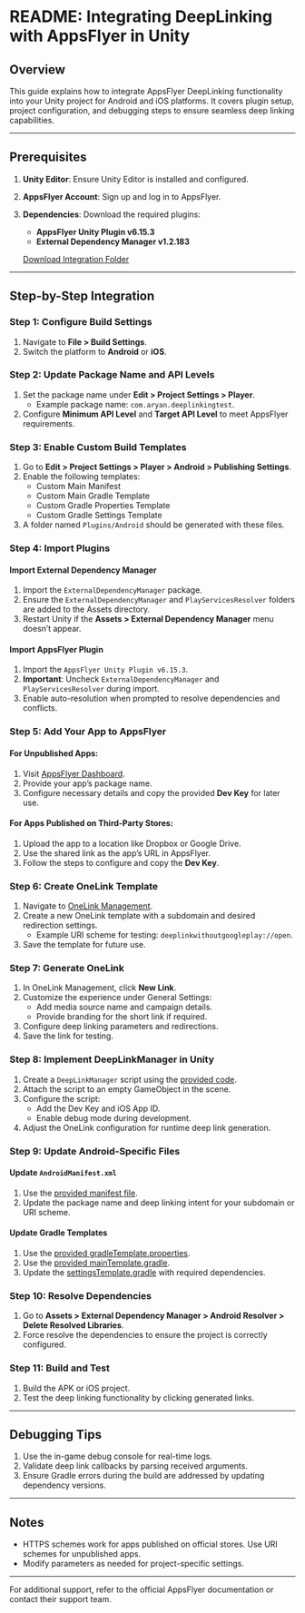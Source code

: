 # README: Integrating DeepLinking with AppsFlyer in Unity

## Overview
This guide explains how to integrate AppsFlyer DeepLinking functionality into your Unity project for Android and iOS platforms. It covers plugin setup, project configuration, and debugging steps to ensure seamless deep linking capabilities.

---

## Prerequisites
1. **Unity Editor**: Ensure Unity Editor is installed and configured.
2. **AppsFlyer Account**: Sign up and log in to AppsFlyer.
3. **Dependencies**: Download the required plugins:
   - **AppsFlyer Unity Plugin v6.15.3**
   - **External Dependency Manager v1.2.183**

   [Download Integration Folder](https://drive.google.com/drive/folders/1tO0d7vb8MgxGgee9BdZCUB5kT48wGGe2?usp=sharing)

---

## Step-by-Step Integration

### Step 1: Configure Build Settings
1. Navigate to **File > Build Settings**.
2. Switch the platform to **Android** or **iOS**.

### Step 2: Update Package Name and API Levels
1. Set the package name under **Edit > Project Settings > Player**.
   - Example package name: `com.aryan.deeplinkingtest`.
2. Configure **Minimum API Level** and **Target API Level** to meet AppsFlyer requirements.

### Step 3: Enable Custom Build Templates
1. Go to **Edit > Project Settings > Player > Android > Publishing Settings**.
2. Enable the following templates:
   - Custom Main Manifest
   - Custom Main Gradle Template
   - Custom Gradle Properties Template
   - Custom Gradle Settings Template
3. A folder named `Plugins/Android` should be generated with these files.

### Step 4: Import Plugins
#### Import External Dependency Manager
1. Import the `ExternalDependencyManager` package.
2. Ensure the `ExternalDependencyManager` and `PlayServicesResolver` folders are added to the Assets directory.
3. Restart Unity if the **Assets > External Dependency Manager** menu doesn’t appear.

#### Import AppsFlyer Plugin
1. Import the `AppsFlyer Unity Plugin v6.15.3`.
2. **Important**: Uncheck `ExternalDependencyManager` and `PlayServicesResolver` during import.
3. Enable auto-resolution when prompted to resolve dependencies and conflicts.

### Step 5: Add Your App to AppsFlyer
#### For Unpublished Apps:
1. Visit [AppsFlyer Dashboard](https://hq1.appsflyer.com/apps/myapps/new).
2. Provide your app’s package name.
3. Configure necessary details and copy the provided **Dev Key** for later use.

#### For Apps Published on Third-Party Stores:
1. Upload the app to a location like Dropbox or Google Drive.
2. Use the shared link as the app’s URL in AppsFlyer.
3. Follow the steps to configure and copy the **Dev Key**.

### Step 6: Create OneLink Template
1. Navigate to [OneLink Management](https://hq1.appsflyer.com/onelink).
2. Create a new OneLink template with a subdomain and desired redirection settings.
   - Example URI scheme for testing: `deeplinkwithoutgoogleplay://open`.
3. Save the template for future use.

### Step 7: Generate OneLink
1. In OneLink Management, click **New Link**.
2. Customize the experience under General Settings:
   - Add media source name and campaign details.
   - Provide branding for the short link if required.
3. Configure deep linking parameters and redirections.
4. Save the link for testing.

### Step 8: Implement DeepLinkManager in Unity
1. Create a `DeepLinkManager` script using the [provided code](https://gist.github.com/AryanDhrafani-Yudiz/3b9c9fe26989e79684a2ac5ef0f1008a).
2. Attach the script to an empty GameObject in the scene.
3. Configure the script:
   - Add the Dev Key and iOS App ID.
   - Enable debug mode during development.
4. Adjust the OneLink configuration for runtime deep link generation.

### Step 9: Update Android-Specific Files
#### Update `AndroidManifest.xml`
1. Use the [provided manifest file](https://gist.github.com/AryanDhrafani-Yudiz/55d6f93fb9aa26d76e9ba935104742d5).
2. Update the package name and deep linking intent for your subdomain or URI scheme.

#### Update Gradle Templates
1. Use the [provided gradleTemplate.properties](https://gist.github.com/AryanDhrafani-Yudiz/fc8a30a78c02b0dce0d604895d454878).
2. Use the [provided mainTemplate.gradle](https://gist.github.com/AryanDhrafani-Yudiz/259635bc955e6f8a317e298152397a99).
3. Update the [settingsTemplate.gradle](https://gist.github.com/AryanDhrafani-Yudiz/c28e118c114432312bc3edca3d43b5dc) with required dependencies.

### Step 10: Resolve Dependencies
1. Go to **Assets > External Dependency Manager > Android Resolver > Delete Resolved Libraries**.
2. Force resolve the dependencies to ensure the project is correctly configured.

### Step 11: Build and Test
1. Build the APK or iOS project.
2. Test the deep linking functionality by clicking generated links.

---

## Debugging Tips
1. Use the in-game debug console for real-time logs.
2. Validate deep link callbacks by parsing received arguments.
3. Ensure Gradle errors during the build are addressed by updating dependency versions.

---

## Notes
- HTTPS schemes work for apps published on official stores. Use URI schemes for unpublished apps.
- Modify parameters as needed for project-specific settings.

---

For additional support, refer to the official AppsFlyer documentation or contact their support team.
